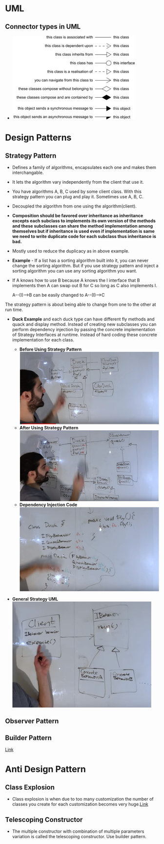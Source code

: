 # UML
##  Connector types in UML
- ![UML](uml1.gif)

# Design Patterns
## Strategy Pattern
- Defines a family of algorithms, encapsulates each one and makes them interchangable.
- It lets the algorithm vary independently from the client that use it.
- You have algorithms A, B, C used by some client class. With this strategy pattern you can plug and play it. Sometimes use A, B, C.
- Decoupled the algorithm from one using the algorithm(client).
- **Composition should be favored over inheritance as inheritance excepts each subclass to implements its own version of the methods and these subclasses can share the method implementation among themselves but if inheritance is used even if implementation is same we need to write duplicate code for each subclass thus inheritance is bad.**
- Mostly used to reduce the duplicacy as in above example.
- **Example** - If a list has a sorting algorithm built into it, you can never change the sorting algorithm. But if you use strategy pattern and inject a sorting algorithm you can use any sorting algorithm you want.

- If A knows how to use B because A knows the I interface that B implements then A can swap out B for C so long as C also implements I.

    A--(I)-->B can be easily changed to A--(I)-->C
     
The strategy pattern is about being able to change from one to the other at run time.

- **Duck Example** and each duck type can have different fly methods and quack and display method. Instead of creating new subclasses you can perform dependency injection by passing the concrete implementation of Strategy Interfaces at runtime. Instead of hard coding these concrete implementation for each class.
  - **Before Using Strategy Pattern**![Before Using Strategy Pattern](strategy_duck_1.jpg)
  - **After Using Strategy Pattern**![After Using Strategy Pattern](strategy_duck_2.jpg)
  - **Dependency Injection Code**![Dependency Injection Code](strategy_duck_3.jpg)

- **General Strategy UML**![General Strategy UML](strategy_general.jpg) 

## Observer Pattern

## Builder Pattern
[Link](https://medium.com/@ajinkyabadve/builder-design-patterns-in-java-1ffb12648850)

# Anti Design Pattern

##  Class Explosion
- Class explosion is when due to too many customization the number of classes you create for each customization becomes very huge.[Link](https://www.brevitaz.com/class-explosion-design-anti-pattern/)

## Telescoping Constructor
- The multiple constructor with combination of multiple parameters variation is called the telescoping constructor. Use builder pattern.
